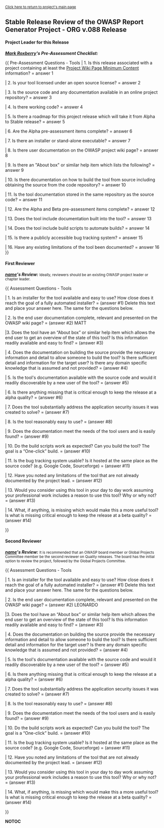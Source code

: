 <small>[Click here to return to project's main
page](:ORG_\(OWASP_Report_Generator\) "wikilink")</small>

## Stable Release Review of the OWASP Report Generator Project - ORG v.088 Release

#### Project Leader for this Release

***[Mark Roxberry](:user:Mroxberr "wikilink")'s Pre-Assessment
Checklist:***

{{ Pre-Assessment Questions - Tools | 1. Is this release associated with
a project containing at least the [Project Wiki Page Minimum
Content](Assessing_Project_Health#Project_Wiki_Page_Minimal_Content "wikilink")
information? = answer 1

| 2. Is your tool licensed under an open source license? = answer 2

| 3. Is the source code and any documentation available in an online
project repository? = answer 3

| 4. Is there working code? = answer 4

| 5. Is there a roadmap for this project release which will take it from
Alpha to Stable release? = answer 5

| 6. Are the Alpha pre-assessment items complete? = answer 6

| 7. Is there an installer or stand-alone executable? = answer 7

| 8. Is there user documentation on the OWASP project wiki page? =
answer 8

| 9. Is there an "About box" or similar help item which lists the
following? = answer 9

| 10. Is there documentation on how to build the tool from source
including obtaining the source from the code repository? = answer 10

| 11. Is the tool documentation stored in the same repository as the
source code? = answer 11

| 12. Are the Alpha and Beta pre-assessment items complete? = answer 12

| 13. Does the tool include documentation built into the tool? = answer
13

| 14. Does the tool include build scripts to automate builds? = answer
14

| 15. Is there a publicly accessible bug tracking system? = answer 15

| 16. Have any existing limitations of the tool been documented? =
answer 16 }}

#### First Reviewer

***[name](User:name "wikilink")'s Review:***
<small>Ideally, reviewers should be an existing OWASP project leader or
chapter leader.</small>

{{ Assessment Questions - Tools

| 1. Is an installer for the tool available and easy to use? How close
does it reach the goal of a fully automated installer? = (answer \#1)
Delete this text and place your answer here. The same for the questions
below.

| 2. Is the end user documentation complete, relevant and presented on
the OWASP wiki page? = (answer \#2) MATT

|3. Does the tool have an “About box” or similar help item which allows
the end user to get an overview of the state of this tool? Is this
information readily available and easy to find? = (answer \#3)

| 4. Does the documentation on building the source provide the necessary
information and detail to allow someone to build the tool? Is there
sufficient detail and information for the target user? Is there any
domain specific knowledge that is assumed and not provided? = (answer
\#4)

| 5. Is the tool's documentation available with the source code and
would it readily discoverable by a new user of the tool? = (answer \#5)

| 6. Is there anything missing that is critical enough to keep the
release at a alpha quality? = (answer \#6)

| 7. Does the tool substantially address the application security issues
it was created to solve? = (answer \#7)

| 8. Is the tool reasonably easy to use? = (answer \#8)

| 9. Does the documentation meet the needs of the tool users and is
easily found? = (answer \#9)

| 10. Do the build scripts work as expected? Can you build the tool? The
goal is a “One-click” build. = (answer \#10)

| 11. Is the bug tracking system usable? Is it hosted at the same place
as the source code? (e.g. Google Code, Sourceforge) = (answer \#11)

| 12. Have you noted any limitations of the tool that are not already
documented by the project lead. = (answer \#12)

| 13. Would you consider using this tool in your day to day work
assuming your professional work includes a reason to use this tool? Why
or why not? = (answer \#13)

| 14. What, if anything, is missing which would make this a more useful
tool? Is what is missing critical enough to keep the release at a beta
quality? = (answer \#14)

}}

#### Second Reviewer

***[name](User:name "wikilink")'s Review:***
<small>It is recommended that an OWASP board member or Global Projects
Committee member be the second reviewer on Quality releases. The board
has the initial option to review the project, followed by the Global
Projects Committee.</small>

{{ Assessment Questions - Tools

| 1. Is an installer for the tool available and easy to use? How close
does it reach the goal of a fully automated installer? = (answer \#1)
Delete this text and place your answer here. The same for the questions
below.

| 2. Is the end user documentation complete, relevant and presented on
the OWASP wiki page? = (answer \#2) LEONARDO

|3. Does the tool have an “About box” or similar help item which allows
the end user to get an overview of the state of this tool? Is this
information readily available and easy to find? = (answer \#3)

| 4. Does the documentation on building the source provide the necessary
information and detail to allow someone to build the tool? Is there
sufficient detail and information for the target user? Is there any
domain specific knowledge that is assumed and not provided? = (answer
\#4)

| 5. Is the tool's documentation available with the source code and
would it readily discoverable by a new user of the tool? = (answer \#5)

| 6. Is there anything missing that is critical enough to keep the
release at a alpha quality? = (answer \#6)

| 7. Does the tool substantially address the application security issues
it was created to solve? = (answer \#7)

| 8. Is the tool reasonably easy to use? = (answer \#8)

| 9. Does the documentation meet the needs of the tool users and is
easily found? = (answer \#9)

| 10. Do the build scripts work as expected? Can you build the tool? The
goal is a “One-click” build. = (answer \#10)

| 11. Is the bug tracking system usable? Is it hosted at the same place
as the source code? (e.g. Google Code, Sourceforge) = (answer \#11)

| 12. Have you noted any limitations of the tool that are not already
documented by the project lead. = (answer \#12)

| 13. Would you consider using this tool in your day to day work
assuming your professional work includes a reason to use this tool? Why
or why not? = (answer \#13)

| 14. What, if anything, is missing which would make this a more useful
tool? Is what is missing critical enough to keep the release at a beta
quality? = (answer \#14)

}}

__NOTOC__ <headertabs/>